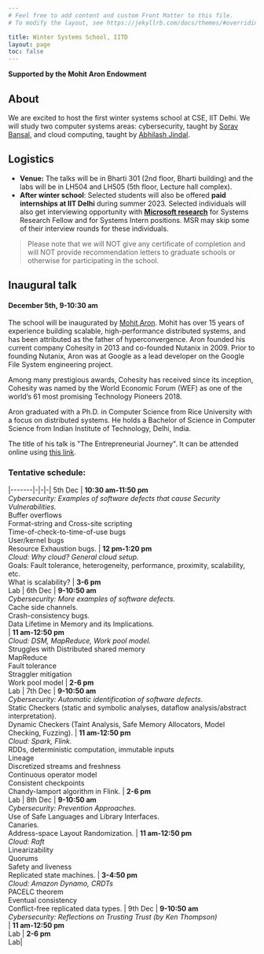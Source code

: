 ```yaml
---
# Feel free to add content and custom Front Matter to this file.
# To modify the layout, see https://jekyllrb.com/docs/themes/#overriding-theme-defaults

title: Winter Systems School, IITD
layout: page
toc: false
---
```


**Supported by the Mohit Aron Endowment**

## About
We are excited to host the first winter systems school at CSE, IIT Delhi. We
will study two computer systems areas: cybersecurity, taught by [Sorav
Bansal](https://sorav.compiler.ai), and cloud computing, taught by [Abhilash
Jindal](https://abhilash-jindal.com). 

## Logistics
* **Venue:** The talks will be in Bharti 301 (2nd floor, Bharti building) and
the labs will be in LH504 and LH505 (5th floor, Lecture hall complex).
* **After winter school**: Selected students will also be offered
**paid internships at IIT Delhi** during summer 2023. Selected individuals will
also get interviewing opportunity with **[Microsoft
research](https://www.microsoft.com/en-us/research/lab/microsoft-research-india/)**
for Systems Research Fellow and for Systems Intern positions. MSR may skip some
of their interview rounds for these individuals.

> Please note that we will NOT give any certificate of completion and will
NOT provide recommendation letters to graduate schools or otherwise for
participating in the school.

## Inaugural talk
#### December 5th, 9-10:30 am

The school will be inaugurated by [Mohit
Aron](https://en.wikipedia.org/wiki/Mohit_Aron). Mohit has over 15 years of
experience building scalable, high-performance distributed systems, and has
been attributed as the father of hyperconvergence. Aron founded his current
company  Cohesity in 2013 and co-founded Nutanix in 2009. Prior to founding
Nutanix, Aron was at Google as a lead developer on the Google File System
engineering project. 

Among many prestigious awards, Cohesity has received since its inception,
Cohesity was named by the World Economic Forum (WEF) as one of the world’s 61
most promising Technology Pioneers 2018.

Aron graduated with a Ph.D. in Computer Science from Rice University with a
focus on distributed systems. He holds a Bachelor of Science in Computer
Science from Indian Institute of Technology, Delhi, India.

The title of his talk is "The Entrepreneurial Journey". It can be attended
online using [this
link](https://teams.microsoft.com/l/meetup-join/19%3ameeting_Y2NmYWEzNTYtYTMzMS00Y2JlLTlmYWUtMjYwYzAyNTQ3NDll%40thread.v2/0?context=%7b%22Tid%22%3a%22624d5c4b-45c5-4122-8cd0-44f0f84e945d%22%2c%22Oid%22%3a%2245fc8017-1b85-4df2-8d66-89beabb204ca%22%7d).

### Tentative schedule:

|-------|-|-|-|
5th Dec | **10:30 am-11:50 pm** <br/> *Cybersecurity: Examples of software defects that cause Security Vulnerabilities.* <br/> Buffer overflows <br/> Format-string and Cross-site scripting <br/> Time-of-check-to-time-of-use bugs <br/> User/kernel bugs <br/> Resource Exhaustion bugs. | **12 pm-1:20 pm** <br/> *Cloud: Why cloud? General cloud setup.* <br/> Goals: Fault tolerance, heterogeneity, performance, proximity, scalability, etc. <br/> What is scalability? | **3-6 pm** <br/> Lab |
6th Dec | **9-10:50 am** <br/> *Cybersecurity: More examples of software defects.* <br/> Cache side channels. <br/> Crash-consistency bugs. <br/> Data Lifetime in Memory and its Implications. <br/> |  **11 am-12:50 pm** <br/> *Cloud: DSM, MapReduce, Work pool model.* <br/> Struggles with Distributed shared memory <br/> MapReduce <br/> Fault tolerance <br/> Straggler mitigation <br/> Work pool model | **2-6 pm** <br/> Lab |
7th Dec | **9-10:50 am** <br/> *Cybersecurity: Automatic identification of software defects.* <br/> Static Checkers (static and symbolic analyses, dataflow analysis/abstract interpretation). <br/> Dynamic Checkers (Taint Analysis, Safe Memory Allocators, Model Checking, Fuzzing). |  **11 am-12:50 pm** <br/> *Cloud: Spark, Flink.* <br/> RDDs, deterministic computation, immutable inputs <br/> Lineage <br/> Discretized streams and freshness <br/> Continuous operator model <br/> Consistent checkpoints <br/> Chandy-lamport algorithm in Flink. | **2-6 pm** <br/> Lab |
8th Dec | **9-10:50 am** <br/> *Cybersecurity: Prevention Approaches.* <br/>	Use of Safe Languages and Library Interfaces. <br/> Canaries. <br/> Address-space Layout Randomization. |  **11 am-12:50 pm** <br/> *Cloud: Raft* <br/> Linearizability <br/> Quorums <br/> Safety and liveness <br/> Replicated state machines. | **3-4:50 pm** <br/> *Cloud: Amazon Dynamo, CRDTs* <br/> PACELC theorem <br/> Eventual consistency <br/> Conflict-free replicated data types. |
9th Dec | **9-10:50 am** <br/> *Cybersecurity: Reflections on Trusting Trust (by Ken Thompson)* <br/> |  **11 am-12:50 pm** <br/> Lab | **2-6 pm** <br/> Lab|